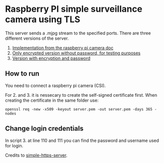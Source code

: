 # Raspberry PI simple surveillance camera using TLS

This server sends a .mjpg stream to the specified ports. There are three different versions of the server.

1. [Implementation from the raspberry pi camera doc](https://picamera.readthedocs.io/en/release-1.13/recipes2.html#web-streaming)
2. [Only encrypted version without password, for testing purposes](https://github.com/Madave94/simple_secure_surveillance_camera_raspi/blob/master/EncryptedHTTPSServer.py)
3. [Version with encryption and password](https://github.com/Madave94/simple_secure_surveillance_camera_raspi/blob/master/AuthAndEncryptedHTTPSServer.py)

## How to run

You need to connect a raspberry pi camera (CSI).

For 2. and 3. it is nessecary to create the self-signed certificate first. When creating the certificate in the same folder use:
```
openssl req -new -x509 -keyout server.pem -out server.pem -days 365 -nodes
```
## Change login credentials

In script 3. at line 110 and 111 you can find the password and username used for login.

Credits to [simple-https-server](https://gist.github.com/dergachev/7028596).
